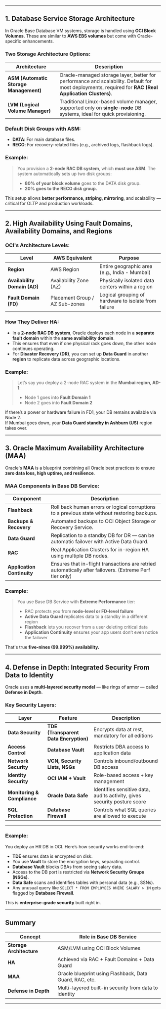 
---

##  1. **Database Service Storage Architecture**

In Oracle Base Database VM systems, storage is handled using **OCI Block Volumes**. These are similar to **AWS EBS volumes** but come with Oracle-specific enhancements.

###  Two Storage Architecture Options:
| Architecture | Description |
|-------------|-------------|
| **ASM (Automatic Storage Management)** | Oracle-managed storage layer, better for performance and scalability. Default for most deployments, required for **RAC (Real Application Clusters)**. |
| **LVM (Logical Volume Manager)** | Traditional Linux-based volume manager, supported only on **single-node** DB systems, ideal for quick provisioning. |

###  Default Disk Groups with ASM:
- **DATA**: For main database files.
- **RECO**: For recovery-related files (e.g., archived logs, flashback logs).

###  Example:
> You provision a **2-node RAC DB system**, which **must use ASM**. The system automatically sets up two disk groups:
> - **80% of your block volume** goes to the DATA disk group.
> - **20% goes to the RECO disk group.**

This setup allows **better performance, striping, mirroring**, and scalability — critical for OLTP and production workloads.

---

##  2. **High Availability Using Fault Domains, Availability Domains, and Regions**

###  OCI's Architecture Levels:

| Level | AWS Equivalent | Purpose |
|-------|----------------|---------|
| **Region** | AWS Region | Entire geographic area (e.g., India - Mumbai) |
| **Availability Domain (AD)** | Availability Zone (AZ) | Physically isolated data centers within a region |
| **Fault Domain (FD)** | Placement Group / AZ Sub-zones | Logical grouping of hardware to isolate from failure |

###  How They Deliver HA:

- In a **2-node RAC DB system**, Oracle deploys each node in a **separate fault domain** within the **same availability domain**.
- This ensures that even if one physical rack goes down, the other node continues operating.
- For **Disaster Recovery (DR)**, you can set up **Data Guard** in another **region** to replicate data across geographic locations.

###  Example:
> Let’s say you deploy a 2-node RAC system in the **Mumbai region, AD-1**:
> - Node 1 goes into **Fault Domain 1**
> - Node 2 goes into **Fault Domain 2**

If there’s a power or hardware failure in FD1, your DB remains available via Node 2.  
If Mumbai goes down, your **Data Guard standby in Ashburn (US)** region takes over.

---

##  3. **Oracle Maximum Availability Architecture (MAA)**

Oracle's **MAA** is a blueprint combining all Oracle best practices to ensure **zero data loss, high uptime, and resilience**.

###  MAA Components in Base DB Service:

| Component | Description |
|-----------|-------------|
| **Flashback** | Roll back human errors or logical corruptions to a previous state without restoring backups. |
| **Backups & Recovery** | Automated backups to OCI Object Storage or Recovery Service. |
| **Data Guard** | Replication to a standby DB for DR — can be automatic failover with Active Data Guard. |
| **RAC** | Real Application Clusters for in-region HA using multiple DB nodes. |
| **Application Continuity** | Ensures that in-flight transactions are retried automatically after failovers. (Extreme Perf tier only) |

###  Example:
> You use Base DB Service with **Extreme Performance** tier:
> - RAC protects you from **node-level or FD-level failure**
> - **Active Data Guard** replicates data to a standby in a different region
> - **Flashback** lets you recover from a user deleting critical data
> - **Application Continuity** ensures your app users don’t even notice the failover

That's true **five-nines (99.999%) availability.**

---

##  4. **Defense in Depth: Integrated Security From Data to Identity**

Oracle uses a **multi-layered security model** — like rings of armor — called **Defense in Depth**.

###  Key Security Layers:

| Layer | Feature | Description |
|-------|---------|-------------|
| **Data Security** | **TDE (Transparent Data Encryption)** | Encrypts data at rest, mandatory for all editions |
| **Access Control** | **Database Vault** | Restricts DBA access to application data |
| **Network Security** | **VCN, Security Lists, NSGs** | Controls inbound/outbound DB access |
| **Identity Security** | **OCI IAM + Vault** | Role-based access + key management |
| **Monitoring & Compliance** | **Oracle Data Safe** | Identifies sensitive data, audits activity, gives security posture score |
| **SQL Protection** | **Database Firewall** | Controls what SQL queries are allowed to execute |

---

###  Example:
You deploy an HR DB in OCI. Here’s how security works end-to-end:

- **TDE** ensures data is encrypted on disk.
- You use **Vault** to store the encryption keys, separating control.
- **Database Vault** blocks DBAs from seeing salary data.
- Access to the DB port is restricted via **Network Security Groups (NSGs)**.
- **Data Safe** scans and identifies tables with personal data (e.g., SSNs).
- Any unusual query like `SELECT * FROM EMPLOYEES WHERE SALARY > 1M` gets flagged by **Database Firewall**.

This is **enterprise-grade security** built right in.

---

## Summary

| Concept | Role in Base DB Service |
|--------|--------------------------|
| **Storage Architecture** | ASM/LVM using OCI Block Volumes |
| **HA** | Achieved via RAC + Fault Domains + Data Guard |
| **MAA** | Oracle blueprint using Flashback, Data Guard, RAC, etc. |
| **Defense in Depth** | Multi-layered built-in security from data to identity |

---

